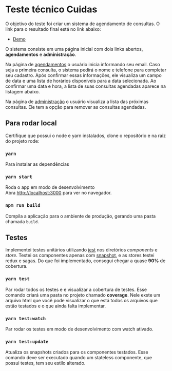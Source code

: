 # Teste técnico Cuidas

O objetivo do teste foi criar um sistema de agendamento de consultas. O link para 
o resultado final está no link abaixo:

- [Demo](https://cuidas-frontend.herokuapp.com/)

O sistema consiste em uma página inicial com dois links abertos, **agendamentos** e 
**administração**. 

Na página de [agendamentos](https://cuidas-frontend.herokuapp.com/agendamentos) o 
usuário inicia informando seu email. Caso seja a primeira consulta, o sistema pedirá 
o nome e telefone para completar seu cadastro. Após confirmar essas informações, 
ele visualiza um campo de data e uma lista de horários disponíveis para a data selecionada. 
Ao confirmar uma data e hora, a lista de suas consultas agendadas aparece na listagem abaixo.

Na página de [administração](https://cuidas-frontend.herokuapp.com/administracao) o 
usuário visualiza a lista das próximas consultas. Ele tem a opção para remover
as consultas agendadas. 



## Para rodar local

Certifique que possui o node e yarn instalados, clone o repositório e na raiz do projeto rode:

### `yarn`

Para instalar as dependências


### `yarn start`

Roda o app em modo de desenvolvimento<br>
Abra [http://localhost:3000](http://localhost:3000) para ver no navegador.


### `npm run build`

Compila a aplicação para o ambiente de produção, gerando uma pasta chamada `build`.


## Testes

Implementei testes unitários utilizando [jest](https://jestjs.io/) nos diretórios *components* e *store*. 
Testei os componentes apenas com [snapshot](https://jestjs.io/docs/en/snapshot-testing), e
as stores testei redux e sagas. Do que foi implementado, consegui chegar a quase **90%** de cobertura.


### `yarn test`

Par rodar todos os testes e e visualizar a cobertura de testes. Esse comando criará
uma pasta no projeto chamado **coverage**. Nele exste um arquivo html que você pode visualizar 
o que está todos os arquivos que estão testados e o que ainda falta implementar. 


### `yarn test:watch`

Par rodar os testes em modo de desenvolvimento com watch ativado.


### `yarn test:update`

Atualiza os snapshots criados para os componentes testados. Esse comando deve ser executado
quando um stateless componente, que possui testes, tem seu estilo alterado. 
